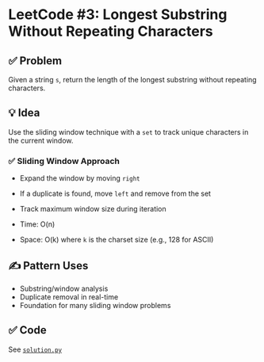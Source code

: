 # LeetCode #3: Longest Substring Without Repeating Characters

## ✅ Problem

Given a string `s`, return the length of the longest substring without repeating characters.

## 💡 Idea

Use the sliding window technique with a `set` to track unique characters in the current window.

### ✅ Sliding Window Approach

- Expand the window by moving `right`
- If a duplicate is found, move `left` and remove from the set
- Track maximum window size during iteration

- Time: O(n)  
- Space: O(k) where `k` is the charset size (e.g., 128 for ASCII)

## ✍️ Pattern Uses

- Substring/window analysis  
- Duplicate removal in real-time  
- Foundation for many sliding window problems

## ✅ Code

See [`solution.py`](./optimal.py)
